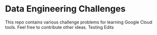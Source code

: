 
# Data Engineering Challenges
This repo contains various challenge problems for learning Google Cloud tools. Feel free to contribute other ideas.
Testing Edits
